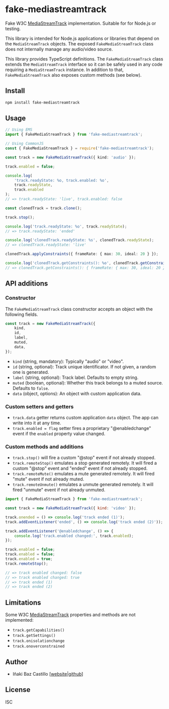 # fake-mediastreamtrack

Fake W3C [MediaStreamTrack](https://www.w3.org/TR/mediacapture-streams/#mediastreamtrack) implementation. Suitable for for Node.js or testing.

This library is intended for Node.js applications or libraries that depend on the `MediaStreamTrack` objects. The exposed `FakeMediaStreamTrack` class does not internally manage any audio/video source.

This library provides TypeScript definitions. The `FakeMediaStreamTrack` class extends the `MediaStreamTrack` interface so it can be safely used in any code requiring a `MediaStreamTrack` instance. In addition to that, `FakeMediaStreamTrack` also exposes custom methods (see below).

## Install

```bash
npm install fake-mediastreamtrack
```

## Usage

```ts
// Using EMS
import { FakeMediaStreamTrack } from 'fake-mediastreamtrack';

// Using CommonJS
const { FakeMediaStreamTrack } = require('fake-mediastreamtrack');

const track = new FakeMediaStreamTrack({ kind: 'audio' });

track.enabled = false;

console.log(
	'track.readyState: %o, track.enabled: %o',
	track.readyState,
	track.enabled
);
// => track.readyState: 'live', track.enabled: false

const clonedTrack = track.clone();

track.stop();

console.log('track.readyState: %o', track.readyState);
// => track.readyState: 'ended'

console.log('clonedTrack.readyState: %s', clonedTrack.readyState);
// => clonedTrack.readyState: 'live'

clonedTrack.applyConstraints({ frameRate: { max: 30, ideal: 20 } });

console.log('clonedTrack.getConstraints(): %o', clonedTrack.getConstraints());
// => clonedTrack.getConstraints(): { frameRate: { max: 30, ideal: 20 } }
```

## API additions

### Constructor

The `FakeMediaStreamTrack` class constructor accepts an object with the following fields.

```js
const track = new FakeMediaStreamTrack({
	kind,
	id,
	label,
	muted,
	data,
});
```

- `kind` (string, mandatory): Typically "audio" or "video".
- `id` (string, optional): Track unique identificator. If not given, a random one is generated.
- `label` (string, optional): Track label. Defaults to empty string.
- `muted` (boolean, optional): Whether this track belongs to a muted source. Defaults to `false`.
- `data` (object, options): An object with custom application data.

### Custom setters and getters

- `track.data` getter returns custom application `data` object. The app can write into it at any time.
- `track.enabled = flag` setter fires a proprietary "@enabledchange" event if the `enabled` property value changed.

### Custom methods and additions

- `track.stop()` will fire a custom "@stop" event if not already stopped.
- `track.remoteStop()` emulates a stop generated remotely. It will fired a custom "@stop" event and "ended" event if not already stopped.
- `track.remoteMute()` emulates a mute generated remotely. It will fired "mute" event if not already muted.
- `track.remoteUnmute()` emulates a unmute generated remotely. It will fired "unmute" event if not already unmuted.

```js
import { FakeMediaStreamTrack } from 'fake-mediastreamtrack';

const track = new FakeMediaStreamTrack({ kind: 'video' });

track.onended = () => console.log('track ended (1)');
track.addEventListener('ended', () => console.log('track ended (2)'));

track.addEventListener('@enabledchange', () => {
	console.log('track.enabled changed:', track.enabled);
});

track.enabled = false;
track.enabled = false;
track.enabled = true;
track.remoteStop();

// => track enabled changed: false
// => track enabled changed: true
// => track ended (1)
// => track ended (2)
```

## Limitations

Some W3C [MediaStreamTrack](https://www.w3.org/TR/mediacapture-streams/#mediastreamtrack) properties and methods are not implemented:

- `track.getCapabilities()`
- `track.getSettings()`
- `track.onisolationchange`
- `track.onoverconstrained`

## Author

- Iñaki Baz Castillo [[website](https://inakibaz.me)|[github](https://github.com/ibc/)]

## License

ISC

